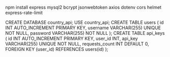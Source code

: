 npm install express mysql2 bcrypt jsonwebtoken axios dotenv cors helmet express-rate-limit

CREATE DATABASE country_api;
USE country_api;
CREATE TABLE users (
  id INT AUTO_INCREMENT PRIMARY KEY,
  username VARCHAR(255) UNIQUE NOT NULL,
  password VARCHAR(255) NOT NULL
);
CREATE TABLE api_keys (
  id INT AUTO_INCREMENT PRIMARY KEY,
  user_id INT,
  api_key VARCHAR(255) UNIQUE NOT NULL,
  requests_count INT DEFAULT 0,
  FOREIGN KEY (user_id) REFERENCES users(id)
);